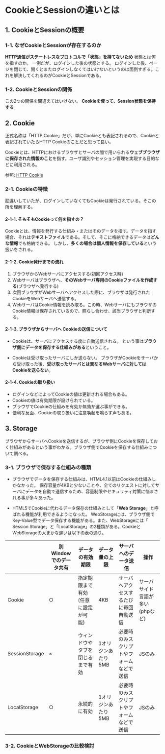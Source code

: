 # CookieとSessionの違いとは

## 1. CookieとSessionの概要

### 1-1. なぜCookieとSessionが存在するのか

**HTTP通信がステートレスなプロトコルで「状態」を持てないため**
状態とは何を指すのか。
一例だが、ログインした後の状態とする。
ログインした後、ページを閉じて、開くとまたログインしなくてはいけないというのは面倒すぎる。これを解決してくれるのがCookieとSessionである。

### 1-2. CookieとSessionの関係

この2つの関係を間違えてはいけない。
**Cookieを使って、Session状態を保持する**

## 2. Cookie

正式名称は「HTTP Cookie」だが、単にCookieとも表記されるので、Cookieと表記されていたらHTTP Cookieのことだと思って良い。

Cookieとは、HTTPにおけるブラウザとサーバの間で用いられる**ウェブブラウザに保存された情報のこと**を指す。ユーザ識別やセッション管理を実現する目的などに利用される。

参照: [HTTP Cookie](https://ja.wikipedia.org/wiki/HTTP_cookie)

### 2-1. Cookieの特徴

勘違いしていたが、ログインしていなくてもCookieは発行されている。そこの所を理解する。

#### 2-1-1. そもそもCookieって何を指すの？

Cookieとは、情報を発行する仕組み・またはそのデータを指す。データを指す場合、それは**テキストファイル**である。そして、そこに格納できるデータは**どんな情報**でも格納できる。
しかし、**多くの場合は個人情報を保存している**という扱いをされる。

#### 2-1-2. Cookie発行までの流れ

1. ブラウザからWebサーバにアクセスする(初回アクセス時)
2. Webサーバはブラウザへ、**そのWebサーバ専用のCookieファイルを作成する**(ブラウザへ発行する)
3. 次回ブラウザがWebサーバへアクセスした際に、ブラウザは発行されたCookieをWebサーバへ送信する。
4. WebサーバはCookie情報を読み取る。この時、WebサーバにもブラウザのCookie情報は保存されているので、照らし合わせ、該当ブラウザと判断する。

#### 2-1-3. ブラウザからサーバへ Cookieの送信について

* Cookieは、サーバにアクセスする度に自動送信される。
という事は**ブラウザ側にデータを保存する仕組みがある**ということ。

* Cookieは受け取ったサーバにしか送らない。
ブラウザがCookieをサーバから受け取った後、**受け取ったサーバとは異なるWebサーバに対してはCookieを送らない**。

#### 2-1-4. Cookieの取り扱い

* ログインなどによってCookieの値は更新される場合もある。
* Cookieの値は有効期限が設けられている。
* ブラウザでCookieの仕組みを有効か無効か選ぶ事ができる。
* 便利な反面、Cookieの取り扱いに注意喚起を鳴らす声もある。

## 3. Storage

ブラウザからサーバへCookieを送信するが、ブラウザ側にCookieを保存しておく仕組みがあるという事がわかる。ブラウザ側でCookieを保存する仕組みについて調べる。

### 3-1. ブラウザで保存する仕組みの種類

* ブラウザでデータを保存する仕組みは、HTML4.1以前はCookieの仕組みしかなかった。
保存容量が4KBと少ないことや、全てのリクエストに対してサーバにデータを自動で送信するため、容量制限やセキュリティ対策に悩まされる事が多々あった。

* HTML5でCookieに代わるデータ保存の仕組みとして「**Web Storage**」と呼ばれる機能が利用できるようになった。
WebStorageには、ブラウザ側でKey-Value型でデータ保存する機能がある。また、WebStorageには「
 Session Storage」と「LocalStorage」の2種類がある。CookieとWebStorageの大まかな違いは以下の表の通り。

|                | 別Windowでのデータ共有 | データの有効期限           | データ量の上限     | サーバへのデータ送信           | 操作  |
| -------------- | -------------- | ------------------ | ----------- | -------------------- | --- |
| Cookie         | ○              | 指定期限まで有効(任意に設定が可能) | 4KB         | サーバへアクセスするたびに毎回自動送信  | サーバサイド言語が多い(phpなど)    |
| SessionStorage | ×              | ウィンドウやタブを閉じるまで有効   | 1オリジンあたり5MB | 必要時のみスクリプトやフォームなどで送信 | JSのみ    |
| LocalStorage   | ○              | 永続的に有効             | 1オリジンあたり5MB | 必要時のみスクリプトやフォームなどで送信 | JSのみ    |

### 3-2. CookieとWebStorageの比較検討
